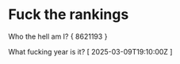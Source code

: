 # Fuck the rankings

Who the hell am I?
{ 8621193 }

What fucking year is it?
[ 2025-03-09T19:10:00Z ]
